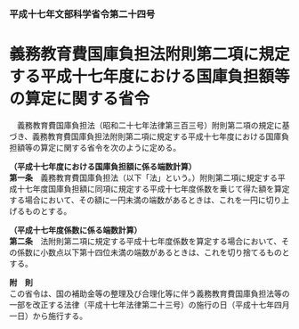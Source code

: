 ### 平成十七年文部科学省令第二十四号  
# 義務教育費国庫負担法附則第二項に規定する平成十七年度における国庫負担額等の算定に関する省令  
　義務教育費国庫負担法（昭和二十七年法律第三百三号）附則第二項の規定に基づき、義務教育費国庫負担法附則第二項に規定する平成十七年度における国庫負担額等の算定に関する省令を次のように定める。  
  
**（平成十七年度における国庫負担額に係る端数計算）**  
**第一条**　義務教育費国庫負担法（以下「法」という。）附則第二項に規定する平成十七年度国庫負担額に同項に規定する平成十七年度係数を乗じて得た額を算定する場合において、その額に一円未満の端数があるときは、これを一円に切り上げるものとする。  
  
**（平成十七年度係数に係る端数計算）**  
**第二条**　法附則第二項に規定する平成十七年度係数を算定する場合において、その係数に小数点以下第十四位未満の端数があるときは、これを切り捨てるものとする。  
  
**附　則**  
この省令は、国の補助金等の整理及び合理化等に伴う義務教育費国庫負担法等の一部を改正する法律（平成十七年法律第二十三号）の施行の日（平成十七年四月一日）から施行する。  
  
